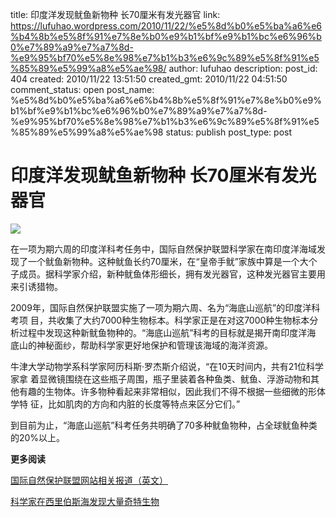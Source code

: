 title: 印度洋发现鱿鱼新物种 长70厘米有发光器官
link: https://lufuhao.wordpress.com/2010/11/22/%e5%8d%b0%e5%ba%a6%e6%b4%8b%e5%8f%91%e7%8e%b0%e9%b1%bf%e9%b1%bc%e6%96%b0%e7%89%a9%e7%a7%8d-%e9%95%bf70%e5%8e%98%e7%b1%b3%e6%9c%89%e5%8f%91%e5%85%89%e5%99%a8%e5%ae%98/
author: lufuhao
description: 
post_id: 404
created: 2010/11/22 13:51:50
created_gmt: 2010/11/22 04:51:50
comment_status: open
post_name: %e5%8d%b0%e5%ba%a6%e6%b4%8b%e5%8f%91%e7%8e%b0%e9%b1%bf%e9%b1%bc%e6%96%b0%e7%89%a9%e7%a7%8d-%e9%95%bf70%e5%8e%98%e7%b1%b3%e6%9c%89%e5%8f%91%e5%85%89%e5%99%a8%e5%ae%98
status: publish
post_type: post

# 印度洋发现鱿鱼新物种 长70厘米有发光器官

![](http://news.sciencenet.cn/upload/news/images/2010/11/20101122931425270.jpg)

在一项为期六周的印度洋科考任务中，国际自然保护联盟科学家在南印度洋海域发现了一个鱿鱼新物种。这种鱿鱼长约70厘米，在“皇帝手鱿”家族中算是一个大个子成员。据科学家介绍，新种鱿鱼体形细长，拥有发光器官，这种发光器官主要用来引诱猎物。

2009年，国际自然保护联盟实施了一项为期六周、名为“海底山巡航”的印度洋科考项 目，共收集了大约7000种生物标本。科学家正是在对这7000种生物标本分析过程中发现这种新鱿鱼物种的。“海底山巡航”科考的目标就是揭开南印度洋海 底山的神秘面纱，帮助科学家更好地保护和管理该海域的海洋资源。

牛津大学动物学系科学家阿历科斯·罗杰斯介绍说，“在10天时间内，共有21位科学家拿 着显微镜围绕在这些瓶子周围，瓶子里装着各种鱼类、鱿鱼、浮游动物和其他有趣的生物体。许多物种看起来非常相似，因此我们不得不根据一些细微的形体学特 征，比如肌肉的方向和内脏的长度等特点来区分它们。”

到目前为止，“海底山巡航”科考任务共明确了70多种鱿鱼物种，占全球鱿鱼种类的20%以上。  

**更多阅读**

[国际自然保护联盟网站相关报道（英文）](http://www.iucn.org/?6468/New-Large-Squid-Found)

[科学家在西里伯斯海发现大量奇特生物](http://news.sciencenet.cn/htmlnews/2009/4/218814.html)